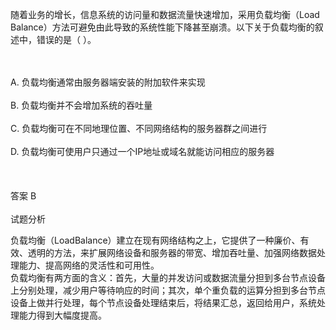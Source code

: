<div class="detail lh2"><p>
随着业务的增长，信息系统的访问量和数据流量快速增加，采用负载均衡（Load Balance）方法可避免由此导致的系统性能下降甚至崩溃。以下关于负载均衡的叙述中，错误的是（  ）。</p><br/><br/>A. 负载均衡通常由服务器端安装的附加软件来实现<br/><br/>B. 负载均衡并不会增加系统的吞吐量<br/><br/>C. 负载均衡可在不同地理位置、不同网络结构的服务器群之间进行<br/><br/>D. 负载均衡可使用户只通过一个IP地址或域名就能访问相应的服务器<br/><br/><br/><br/>答案 B<br/><br/>试题分析<br/><p>负载均衡（LoadBalance）建立在现有网络结构之上，它提供了一种廉价、有效、透明的方法，来扩展网络设备和服务器的带宽、增加吞吐量、加强网络数据处理能力、提高网络的灵活性和可用性。 <br/>
负载均衡有两方面的含义：首先，大量的并发访问或数据流量分担到多台节点设备上分别处理，减少用户等待响应的时间；其次，单个重负载的运算分担到多台节点设备上做并行处理，每个节点设备处理结束后，将结果汇总，返回给用户，系统处理能力得到大幅度提高。</p></div>